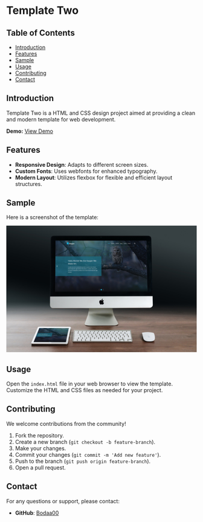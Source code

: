 # Template Two

## Table of Contents
- [Introduction](#introduction)
- [Features](#features)
- [Sample](#sample)
- [Usage](#usage)
- [Contributing](#contributing)
- [Contact](#contact)

## Introduction
<a name="introduction"></a>
Template Two is a HTML and CSS design project aimed at providing a clean and modern template for web development.

**Demo:** [View Demo](https://bodaa004.github.io/Kasper-Template/)

## Features
<a name="features"></a>
- **Responsive Design**: Adapts to different screen sizes.
- **Custom Fonts**: Uses webfonts for enhanced typography.
- **Modern Layout**: Utilizes flexbox for flexible and efficient layout structures.

## Sample
<a name="sample"></a>
Here is a screenshot of the template:

![Template Screenshot](images/screenshot.jpg)

## Usage
<a name="usage"></a>
Open the `index.html` file in your web browser to view the template. Customize the HTML and CSS files as needed for your project.

## Contributing
<a name="contributing"></a>
We welcome contributions from the community!

1. Fork the repository.
2. Create a new branch (`git checkout -b feature-branch`).
3. Make your changes.
4. Commit your changes (`git commit -m 'Add new feature'`).
5. Push to the branch (`git push origin feature-branch`).
6. Open a pull request.

## Contact
<a name="contact"></a>
For any questions or support, please contact:
- **GitHub**: [Bodaa00](https://github.com/Bodaa00)
